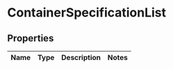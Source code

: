 
# ContainerSpecificationList

## Properties
Name | Type | Description | Notes
------------ | ------------- | ------------- | -------------



